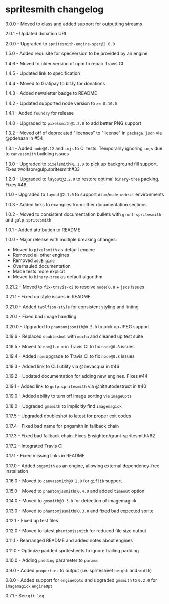 # spritesmith changelog
3.0.0 - Moved to class and added support for outputting streams

2.0.1 - Updated donation URL

2.0.0 - Upgraded to `spritesmith-engine-spec@2.0.0`

1.5.0 - Added requisite for specVersion to be provided by an engine

1.4.6 - Moved to older version of npm to repair Travis CI

1.4.5 - Updated link to specification

1.4.4 - Moved to Gratipay to bit.ly for donations

1.4.3 - Added newsletter badge to README

1.4.2 - Updated supported node version to `>= 0.10.0`

1.4.1 - Added `foundry` for release

1.4.0 - Upgraded to `pixelsmith@1.2.0` to add better PNG support

1.3.2 - Moved off of deprecated "licenses" to "license" in `package.json` via @pdehaan in #54

1.3.1 - Added `node@0.12` and `iojs` to CI tests. Temporarily ignoring `iojs` due to `canvassmith` building issues

1.3.0 - Upgraded to `pixelsmith@1.1.0` to pick up background fill support. Fixes twolfson/gulp.spritesmith#33

1.2.0 - Upgraded to `layout@2.2.0` to restore optimal `binary-tree` packing. Fixes #48

1.1.0 - Upgraded to `layout@2.1.0` to support `Atom`/`node-webkit` environments

1.0.3 - Added links to examples from other documentation sections

1.0.2 - Moved to consistent documentation bullets with `grunt-spritesmith` and `gulp.spritesmith`

1.0.1 - Added attribution to README

1.0.0 - Major release with multiple breaking changes:

- Moved to `pixelsmith` as default engine
- Removed all other engines
- Removed `addEngine`
- Overhauled documentation
- Made tests more explicit
- Moved to `binary-tree` as default algorithm

0.21.2 - Moved to `fix-travis-ci` to resolve `node@0.8` + `jscs` issues

0.21.1 - Fixed up style issues in README

0.21.0 - Added `twolfson-style` for consistent styling and linting

0.20.1 - Fixed bad image handling

0.20.0 - Upgraded to `phantomjssmith@0.5.0` to pick up JPEG support

0.19.6 - Replaced `doubleshot` with `mocha` and cleaned up test suite

0.19.5 - Moved to `npm@1.x.x` in Travis CI to fix `node@0.8` issues

0.19.4 - Added `npm` upgrade to Travis CI to fix `node@0.8` issues

0.19.3 - Added link to CLI utility via @bevacqua in #46

0.19.2 - Updated documentation for adding new engines. Fixes #44

0.19.1 - Added link to `gulp.spritesmith` via @hitautodestruct in #40

0.19.0 - Added ability to turn off image sorting via `imageOpts`

0.18.0 - Upgraded `gmsmith` to implicitly find `imagemagick`

0.17.5 - Upgraded doubleshot to latest for proper exit codes

0.17.4 - Fixed bad name for pngsmith in fallback chain

0.17.3 - Fixed bad fallback chain. Fixes Ensighten/grunt-spritesmith#62

0.17.2 - Integrated Travis CI

0.17.1 - Fixed missing links in README

0.17.0 - Added `pngsmith` as an engine, allowing external dependency-free installation

0.16.0 - Moved to `canvassmith@0.2.0` for `giflib` support

0.15.0 - Moved to `phantomjssmith@0.4.0` and added `timeout` option

0.14.0 - Moved to `gmsmith@0.3.0` for detection of imagemagick

0.13.0 - Moved to `phantomjssmith@0.3.0` and fixed bad expected sprite

0.12.1 - Fixed up test files

0.12.0 - Moved to latest `phantomjssmith` for reduced file size output

0.11.1 - Rearranged README and added notes about engines

0.11.0 - Optimize padded spritesheets to ignore trailing padding

0.10.0 - Adding `padding` parameter to `params`

0.9.0 - Added `properties` to output (i.e. spritesheet `height` and `width`)

0.8.0 - Added support for `engineOpts` and upgraded `gmsmith` to `0.2.0` for `imagemagick` `engineOpt`

0.7.1 - See `git log`
